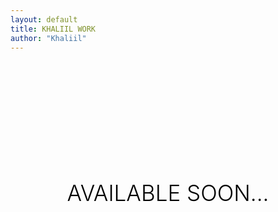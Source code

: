 ```yaml
---
layout: default
title: KHALIIL WORK
author: "Khaliil"
---
```


<h1 style="font-size:35px;text-align:center;word-wrap:break-word;padding-top:190px;text-transform:uppercase;width:95%;font-weight:300;margin:0 auto;color:#000;">available soon...</h1>